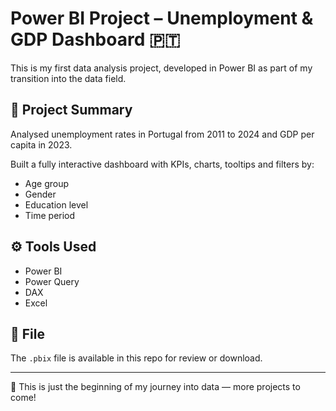 # Power BI Project – Unemployment & GDP Dashboard 🇵🇹

This is my first data analysis project, developed in Power BI as part of my transition into the data field.

## 🧾 Project Summary
Analysed unemployment rates in Portugal from 2011 to 2024 and GDP per capita in 2023.

Built a fully interactive dashboard with KPIs, charts, tooltips and filters by:
- Age group
- Gender
- Education level
- Time period

## ⚙️ Tools Used
- Power BI  
- Power Query  
- DAX  
- Excel  

## 📁 File
The `.pbix` file is available in this repo for review or download.

---

🎯 This is just the beginning of my journey into data — more projects to come!
